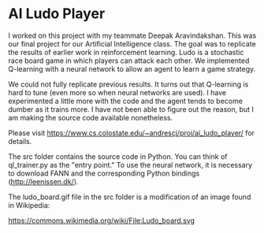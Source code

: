 # AI Ludo Player

I worked on this project with my teammate Deepak Aravindakshan. This was our final project for our Artificial Intelligence class. The goal was to replicate the results of earlier work in reinforcement learning. Ludo is a stochastic race board game in which players can attack each other. We implemented Q-learning with a neural network to allow an agent to learn a game strategy.

We could not fully replicate previous results. It turns out that Q-learning is hard to tune (even more so when neural networks are used). I have experimented a little more with the code and the agent tends to become dumber as it trains more. I have not been able to figure out the reason, but I am making the source code available nonetheless.

Please visit https://www.cs.colostate.edu/~andrescj/proj/ai_ludo_player/ for details.

The src folder contains the source code in Python. You can think of ql_trainer.py as the "entry point." To use the neural network, it is necessary to download FANN and the corresponding Python bindings (http://leenissen.dk/).

The ludo_board.gif file in the src folder is a modification of an image found in Wikipedia:

https://commons.wikimedia.org/wiki/File:Ludo_board.svg
